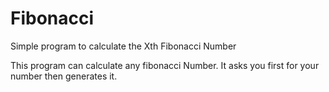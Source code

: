 # Fibonacci
Simple program to calculate the Xth Fibonacci Number

This program can calculate any fibonacci Number. It asks you first for your number 
then generates it. 
